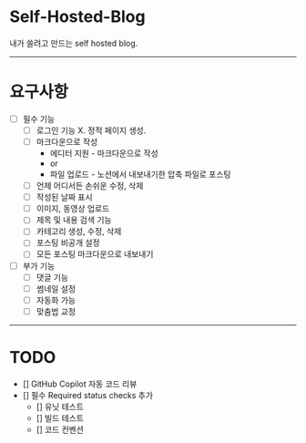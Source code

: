 # Self-Hosted-Blog
내가 쓸려고 만드는 self hosted blog.

---
# 요구사항

- [ ]  필수 기능
    - [ ]  로그인 기능 X. 정적 페이지 생성.
    - [ ]  마크다운으로 작성
        - 에디터 지원 - 마크다운으로 작성
        - or
        - 파일 업로드 - 노션에서 내보내기한 압축 파일로 포스팅
    - [ ]  언제 어디서든 손쉬운 수정, 삭제
    - [ ]  작성된 날짜 표시
    - [ ]  이미지, 동영상 업로드
    - [ ]  제목 및 내용 검색 기능
    - [ ]  카테고리 생성, 수정, 삭제
    - [ ]  포스팅 비공개 설정
    - [ ]  모든 포스팅 마크다운으로 내보내기
- [ ]  부가 기능
    - [ ]  댓글 기능
    - [ ]  썸네일 설정
    - [ ]  자동화 가능
    - [ ]  맞춤법 교정

---

# TODO

- [] GitHub Copilot 자동 코드 리뷰
- [] 필수 Required status checks 추가
  - [] 유닛 테스트
  - [] 빌드 테스트
  - [] 코드 컨벤션
